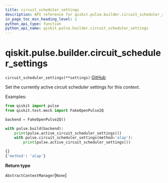 ```yaml
---
title: circuit_scheduler_settings
description: API reference for qiskit.pulse.builder.circuit_scheduler_settings
in_page_toc_min_heading_level: 1
python_api_type: function
python_api_name: qiskit.pulse.builder.circuit_scheduler_settings
---
```


<span id="qiskit-pulse-builder-circuit-scheduler-settings" />

# qiskit.pulse.builder.circuit\_scheduler\_settings

<span id="qiskit.pulse.builder.circuit_scheduler_settings" />

`circuit_scheduler_settings(**settings)` [GitHub](https://github.com/qiskit/qiskit/tree/stable/0.16/qiskit/pulse/builder.py "view source code")

Set the currently active circuit scheduler settings for this context.

Examples:

```python
from qiskit import pulse
from qiskit.test.mock import FakeOpenPulse2Q

backend = FakeOpenPulse2Q()

with pulse.build(backend):
    print(pulse.active_circuit_scheduler_settings())
    with pulse.circuit_scheduler_settings(method='alap'):
        print(pulse.active_circuit_scheduler_settings())
```

```python
{}
{'method': 'alap'}
```

**Return type**

`AbstractContextManager`\[`None`]

